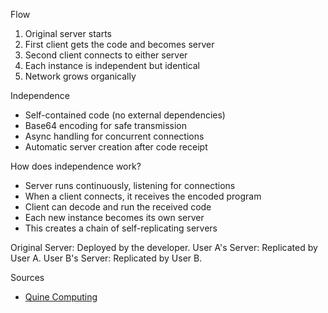 Flow
1. Original server starts
2. First client gets the code and becomes server
3. Second client connects to either server
4. Each instance is independent but identical
5. Network grows organically

Independence
- Self-contained code (no external dependencies)
- Base64 encoding for safe transmission
- Async handling for concurrent connections
- Automatic server creation after code receipt

How does independence work?
- Server runs continuously, listening for connections
- When a client connects, it receives the encoded program
- Client can decode and run the received code
- Each new instance becomes its own server
- This creates a chain of self-replicating servers


Original Server: Deployed by the developer.
User A's Server: Replicated by User A.
User B's Server: Replicated by User B.


Sources
- [Quine Computing](https://en.wikipedia.org/wiki/Quine_(computing))
